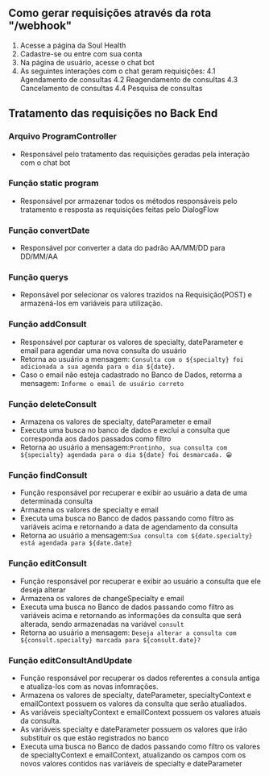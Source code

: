 ## Como gerar requisições através da rota "/webhook"
1. Acesse a página da Soul Health
2. Cadastre-se ou entre com sua conta
3. Na página de usuário, acesse o chat bot
4. As seguintes interações com o chat geram requisições:
    4.1 Agendamento de consultas
    4.2 Reagendamento de consultas
    4.3 Cancelamento de consultas
    4.4 Pesquisa de consultas

## Tratamento das requisições no Back End

### Arquivo ProgramController
- Responsável pelo tratamento das requisições geradas pela interação com o chat bot

### Função static program
- Responsável por armazenar todos os métodos responsáveis pelo tratamento e resposta as requisições feitas pelo DialogFlow

### Função convertDate
- Responsável por converter a data do padrão AA/MM/DD para DD/MM/AA

### Função querys
- Reponsável por selecionar os valores trazidos na Requisição(POST) e armazená-los em variáveis para utilização.

### Função addConsult
- Responsável por capturar os valores de specialty, dateParameter e email para agendar uma nova consulta do usuário
- Retorna ao usuário a mensagem: `Consulta com o ${specialty} foi adicionada a sua agenda para o dia ${date}.`
- Caso o email não esteja cadastrado no Banco de Dados, retorma a mensagem: `Informe o email de usuário correto`
### Função deleteConsult
- Armazena os valores de specialty, dateParameter e email
- Executa uma busca no banco de dados e exclui a consulta que corresponda aos dados passados como filtro
- Retorna ao usuário a mensagem:`Prontinho, sua consulta com  ${specialty} agendada para o dia ${date} foi desmarcada. 😁`
### Função findConsult
- Função responsável por recuperar e exibir ao usuário a data de uma determinada consulta
- Armazena os valores de specialty e email
- Executa uma busca no Banco de dados passando como filtro as variáveis acima e retornando a data de agendamento da consulta
- Retorna ao usuário a mensagem:`Sua consulta com ${date.specialty} está agendada para ${date.date}`
### Função editConsult
- Função responsável por recuperar e exibir ao usuário a consulta que ele deseja alterar
- Armazena os valores de changeSpecialty e email
- Executa uma busca no Banco de dados passando como filtro as variáveis acima e retornando as informações da consulta que será alterada, sendo armazenadas na variável `consult`
- Retorna ao usuário a mensagem: `Deseja alterar a consulta com ${consult.specialty} marcada para ${consult.date}?`
### Função editConsultAndUpdate
- Função responsável por recuperar os dados referentes a consula antiga e atualiza-los com as novas infomrações.
- Armazena os valores de specialty, dateParameter, specialtyContext e emailContext possuem os valores da consulta que serão atualiados.
- As variáveis specialtyContext e emailContext possuem os valores atuais da consulta.
- As variáveis specialty e dateParameter possuem os valores que irão substituir os que estão registrados no banco
- Executa uma busca no Banco de dados passando como filtro os valores de specialtyContext e emailContext, atualizando os campos com os novos valores contidos nas variáveis de specialty e dateParameter